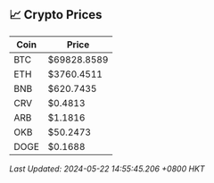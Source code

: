 ## 📈 Crypto Prices

| Coin | Price |
| ---- | ----- |
| BTC | $69828.8589 |
| ETH | $3760.4511 |
| BNB | $620.7435 |
| CRV | $0.4813 |
| ARB | $1.1816 |
| OKB | $50.2473 |
| DOGE | $0.1688 |

_Last Updated: 2024-05-22 14:55:45.206 +0800 HKT_